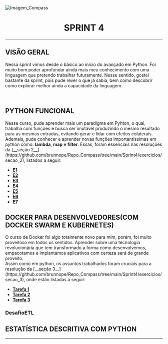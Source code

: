 ﻿![Imagem_Compass](https://s3.sa-east-1.amazonaws.com/remotar-assets-prod/company-profile-covers/cl7god9gt00lx04wg4p2a93zt.jpg)

<div align="center">
  <h1>SPRINT 4</h1>
</div>
<hr>

## VISÃO GERAL

<p>Nessa sprint vimos desde o básico ao início do avançado em Python. Foi muito bom poder aprofundar ainda mais meu conhecimento com uma linguagem que pretendo trabalhar futuramente. Nesse sentido, gostei bastante da sprint, pois pude rever o que já sabia, bem como descobrir como explorar melhor ainda a capacidade da linguagem.</p>
<br>

## PYTHON FUNCIONAL

<p>Nesse curso, pude aprender mais um paradigma em Pyhton, o qual, trabalha com funções e busca ser imutável produzindo o mesmo resultado para as mesmas entradas, evitando gerar e lidar com efeitos colaterais.
<br>
Ademais, pude conhecer e aprender novas funções importantíssimas em python como: <strong>lambda</strong>, <strong>map</strong> e <strong>filter</strong>. Essas, foram essenciais nas resoluções da [__seção 2__](https://github.com/brunnope/Repo_Compass/tree/main/Sprint4/exercicios/secao_2), listados a seguir:</p>

* [__E1__](https://github.com/brunnope/Repo_Compass/blob/main/Sprint4/exercicios/secao_2/ex_1.py)
* [__E2__](https://github.com/brunnope/Repo_Compass/blob/main/Sprint4/exercicios/secao_2/ex_2.py) 
* [__E3__](https://github.com/brunnope/Repo_Compass/blob/main/Sprint4/exercicios/secao_2/ex_3.py) 
* [__E4__](https://github.com/brunnope/Repo_Compass/blob/main/Sprint4/exercicios/secao_2/ex_4.py)
* [__E5__](https://github.com/brunnope/Repo_Compass/blob/main/Sprint4/exercicios/secao_2/ex_5.py)
* [__E6__](https://github.com/brunnope/Repo_Compass/blob/main/Sprint4/exercicios/secao_2/ex_6.py)
* [__E7__](https://github.com/brunnope/Repo_Compass/blob/main/Sprint4/exercicios/secao_2/ex_7.py)

## DOCKER PARA DESENVOLVEDORES(COM DOCKER SWARM E KUBERNETES)

<p>O curso de Docker foi algo totalmente novo para mim, porém, foi muito proveitoso em todos os sentidos. Aprender sobre uma tecnologia revolucionária que tem transformado a forma como desenvolvemos, empacotamos e implantamos aplicativos com certeza será de grande proveito.
<br>
Assim como em python, os assuntos trabalhados foram cruciais para a resolução da [__seção 3__](https://github.com/brunnope/Repo_Compass/tree/main/Sprint4/exercicios/secao_3), onde estão listadas a seguir:</p>

* [__Tarefa 1__](https://github.com/brunnope/Repo_Compass/tree/main/Sprint4/exercicios/secao_3/tarefa_1)
* [__Tarefa 2__](https://github.com/brunnope/Repo_Compass/blob/main/Sprint4/exercicios/secao_3/tarefa_2/resposta.md)
* [__Tarefa 3__](https://github.com/brunnope/Repo_Compass/tree/main/Sprint4/exercicios/secao_3/tarefa_3)

### DesafioETL


## ESTATÍSTICA DESCRITIVA COM PYTHON


<hr>